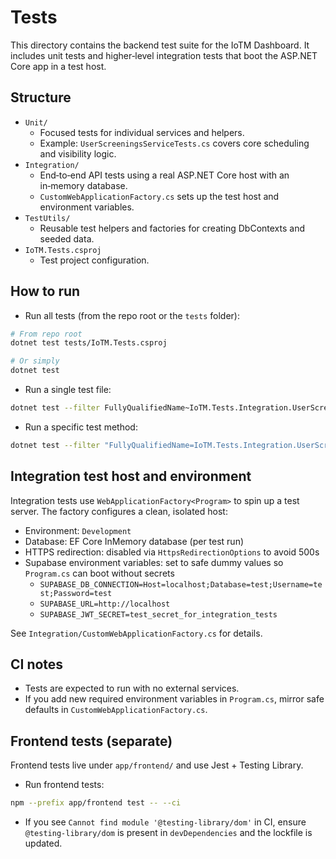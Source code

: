 # Tests

This directory contains the backend test suite for the IoTM Dashboard. It includes unit tests and higher‑level integration tests that boot the ASP.NET Core app in a test host.

## Structure

- `Unit/`
  - Focused tests for individual services and helpers.
  - Example: `UserScreeningsServiceTests.cs` covers core scheduling and visibility logic.
- `Integration/`
  - End‑to‑end API tests using a real ASP.NET Core host with an in‑memory database.
  - `CustomWebApplicationFactory.cs` sets up the test host and environment variables.
- `TestUtils/`
  - Reusable test helpers and factories for creating DbContexts and seeded data.
- `IoTM.Tests.csproj`
  - Test project configuration.

## How to run

- Run all tests (from the repo root or the `tests` folder):

```bash
# From repo root
dotnet test tests/IoTM.Tests.csproj

# Or simply
dotnet test
```

- Run a single test file:

```bash
dotnet test --filter FullyQualifiedName~IoTM.Tests.Integration.UserScreeningsControllerTests
```

- Run a specific test method:

```bash
dotnet test --filter "FullyQualifiedName=IoTM.Tests.Integration.UserScreeningsControllerTests.GetUserScreenings_Should_Return_OK"
```

## Integration test host and environment

Integration tests use `WebApplicationFactory<Program>` to spin up a test server. The factory configures a clean, isolated host:

- Environment: `Development`
- Database: EF Core InMemory database (per test run)
- HTTPS redirection: disabled via `HttpsRedirectionOptions` to avoid 500s
- Supabase environment variables: set to safe dummy values so `Program.cs` can boot without secrets
  - `SUPABASE_DB_CONNECTION=Host=localhost;Database=test;Username=test;Password=test`
  - `SUPABASE_URL=http://localhost`
  - `SUPABASE_JWT_SECRET=test_secret_for_integration_tests`

See `Integration/CustomWebApplicationFactory.cs` for details.

## CI notes

- Tests are expected to run with no external services.
- If you add new required environment variables in `Program.cs`, mirror safe defaults in `CustomWebApplicationFactory.cs`.

## Frontend tests (separate)

Frontend tests live under `app/frontend/` and use Jest + Testing Library.

- Run frontend tests:

```bash
npm --prefix app/frontend test -- --ci
```

- If you see `Cannot find module '@testing-library/dom'` in CI, ensure `@testing-library/dom` is present in `devDependencies` and the lockfile is updated.

